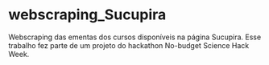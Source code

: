 # webscraping_Sucupira
Webscraping das ementas dos cursos disponíveis na página Sucupira. Esse trabalho fez parte de um projeto do hackathon No-budget Science Hack Week.
